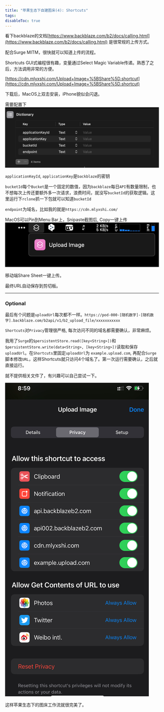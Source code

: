 ```yaml
---
title: "苹果生态下自建图床(4): Shortcuts"
tags: 
disableToc: true
---
```


看下backblaze的文档[https://www.backblaze.com/b2/docs/calling.html](https://www.backblaze.com/b2/docs/calling.html)
是很常规的上传方式。

配合Surge MITM，很快就可以知道上传的流程。

Shortcuts GUI式编程很有趣，变量通过Select Magic Variable传递。熟悉了之后，方法调用非常的方便。



[https://cdn.mlyxshi.com/Upload+Image+%5BShare%5D.shortcut](https://cdn.mlyxshi.com/Upload+Image+%5BShare%5D.shortcut)

下载后，MacOS上双击安装，iPhone貌似会闪退。


需要配置下
![](/selfhostimage/media/2022-02-26-02-02-58.png)

`applicationKeyId`, `applicationKey`是`backblaze`的密钥

`bucketId`每个`Bucket`是一个固定的数值，因为`backblaze`每日`API`有数量限制，也不想每次上传还要额外多一次请求，浪费时间，就没写`bucketId`的获取逻辑。这里运行下`rclone`抓一下包就可以知道`bucketId`

`endpoint`为域名，比如我的就是`https://cdn.mlyxshi.com/`


MacOS可以Pin到Menu Bar上，Snipaste截图后, Copy一键上传
![](/selfhostimage/media/2022-02-26-02-22-17.png)

移动端Share Sheet一键上传。

最终URL自动保存到剪切板。


---
### Optional
最后有个问题是`uploadUrl`每次都不一样。`https://pod-000-[随机数字]-[随机数字].backblaze.com/b2api/v1/b2_upload_file/xxxxxxxxxxx` 

`Shortcuts`对`Privacy`管理很严格, 每次访问不同的域名都需要确认，非常麻烦。

我用了`Surge`的`$persistentStore.read([key<String>])`和`$persistentStore.write(data<String>, [key<String>])`读取和保存`uploadUrl`。在`Shortcuts`里固定`uploadUrl`为 `example.upload.com`, 再配合`Surge`脚本修改`URL`，这样Shortcuts就只访问4个域名了。第一次运行需要确认，之后就直接运行。

就不提供相关文件了，有兴趣可以自己尝试一下。

![](/selfhostimage/media/2022-02-26-21-01-05.png)

这样苹果生态下的图床工作流就很完美了。





